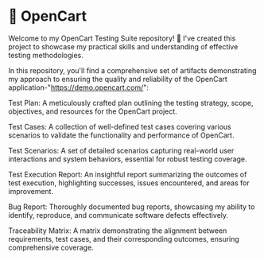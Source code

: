 # 🛒 OpenCart

Welcome to my OpenCart Testing Suite repository! 🚀 I've created this project to showcase my practical skills and understanding of effective testing methodologies.

In this repository, you'll find a comprehensive set of artifacts demonstrating my approach to ensuring the quality and reliability of the OpenCart application-"https://demo.opencart.com/":

Test Plan: A meticulously crafted plan outlining the testing strategy, scope, objectives, and resources for the OpenCart project.

Test Cases: A collection of well-defined test cases covering various scenarios to validate the functionality and performance of OpenCart.

Test Scenarios: A set of detailed scenarios capturing real-world user interactions and system behaviors, essential for robust testing coverage.

Test Execution Report: An insightful report summarizing the outcomes of test execution, highlighting successes, issues encountered, and areas for improvement.

Bug Report: Thoroughly documented bug reports, showcasing my ability to identify, reproduce, and communicate software defects effectively.

Traceability Matrix: A matrix demonstrating the alignment between requirements, test cases, and their corresponding outcomes, ensuring comprehensive coverage.
